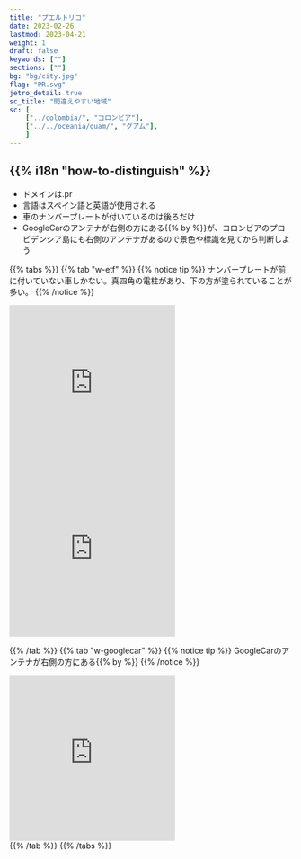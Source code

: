 ```yaml
---
title: "プエルトリコ"
date: 2023-02-26
lastmod: 2023-04-21
weight: 1
draft: false
keywords: [""]
sections: [""]
bg: "bg/city.jpg"
flag: "PR.svg"
jetro_detail: true
sc_title: "間違えやすい地域"
sc: [
    ["../colombia/", "コロンビア"],
    ["../../oceania/guam/", "グアム"],
    ]
---
```


<div class="main-desciption country-description">
    <h2 class="section-title">{{% i18n "how-to-distinguish" %}}</h2>
    <ul class="rule-list">
        <li>ドメインは<span class="quiz">.pr</span></li>
        <li>言語はスペイン語と英語が使用される</li>
        <li>車のナンバープレートが付いているのは<span class="quiz">後ろだけ</span></li>
        <li>GoogleCarのアンテナが<span class="quiz">右側の方にある</span>{{% by %}}が、コロンビアのプロビデンシア島にも右側のアンテナがあるので景色や標識を見てから判断しよう</li>
    </ul>
</div>


{{% tabs  %}}
{{% tab "w-etf" %}}
{{% notice tip %}}
ナンバープレートが<span class="quiz">前に付いていない</span>車しかない。真四角の電柱があり、下の方が塗られていることが多い。
{{% /notice %}}
<div class="googlemap-if">
<iframe src="https://www.google.com/maps/embed?pb=!4v1682604395224!6m8!1m7!1s2QsI0KQIKuryNjGXyYLBkw!2m2!1d18.39907123684727!2d-66.17205629042448!3f99.33099251746948!4f-7.640715348930669!5f2.7519584306584073" width="295" height="295" style="border:0;" allowfullscreen="" loading="lazy" referrerpolicy="no-referrer-when-downgrade"></iframe>
<iframe src="https://www.google.com/maps/embed?pb=!4v1682604874168!6m8!1m7!1sUi9fYRhdlcygaDI9HeKNwA!2m2!1d18.43121452444391!2d-66.11418401827083!3f166.8293199033518!4f-5.339070193205615!5f3.0300597589774174" width="295" height="295" style="border:0;" allowfullscreen="" loading="lazy" referrerpolicy="no-referrer-when-downgrade"></iframe>
</div>

{{% /tab %}}
{{% tab "w-googlecar" %}}
{{% notice tip %}}
GoogleCarのアンテナが<span class="quiz">右側の方にある</span>{{% by %}}
{{% /notice %}}
<div class="googlemap-if"><iframe src="https://www.google.com/maps/embed?pb=!4v1681073805681!6m8!1m7!1sSXC3NjR1gmB4s-EnHU-z3w!2m2!1d18.29687656679984!2d-66.04911133718261!3f79.01839543384352!4f-24.831690071108028!5f2.912250869756515" width="295" height="295" style="border:0;" allowfullscreen="" loading="lazy" referrerpolicy="no-referrer-when-downgrade"></iframe>
</div>
{{% /tab %}}
{{% /tabs %}}
